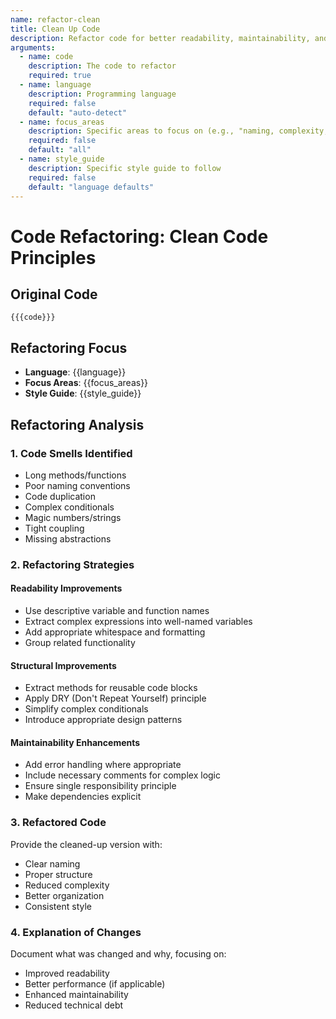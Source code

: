 ```yaml
---
name: refactor-clean
title: Clean Up Code
description: Refactor code for better readability, maintainability, and adherence to best practices
arguments:
  - name: code
    description: The code to refactor
    required: true
  - name: language
    description: Programming language
    required: false
    default: "auto-detect"
  - name: focus_areas
    description: Specific areas to focus on (e.g., "naming, complexity, duplication")
    required: false
    default: "all"
  - name: style_guide
    description: Specific style guide to follow
    required: false
    default: "language defaults"
---
```


# Code Refactoring: Clean Code Principles

## Original Code
```{{language}}
{{{code}}}
```

## Refactoring Focus
- **Language**: {{language}}
- **Focus Areas**: {{focus_areas}}
- **Style Guide**: {{style_guide}}

## Refactoring Analysis

### 1. Code Smells Identified
- Long methods/functions
- Poor naming conventions
- Code duplication
- Complex conditionals
- Magic numbers/strings
- Tight coupling
- Missing abstractions

### 2. Refactoring Strategies

#### Readability Improvements
- Use descriptive variable and function names
- Extract complex expressions into well-named variables
- Add appropriate whitespace and formatting
- Group related functionality

#### Structural Improvements
- Extract methods for reusable code blocks
- Apply DRY (Don't Repeat Yourself) principle
- Simplify complex conditionals
- Introduce appropriate design patterns

#### Maintainability Enhancements
- Add error handling where appropriate
- Include necessary comments for complex logic
- Ensure single responsibility principle
- Make dependencies explicit

### 3. Refactored Code
Provide the cleaned-up version with:
- Clear naming
- Proper structure
- Reduced complexity
- Better organization
- Consistent style

### 4. Explanation of Changes
Document what was changed and why, focusing on:
- Improved readability
- Better performance (if applicable)
- Enhanced maintainability
- Reduced technical debt